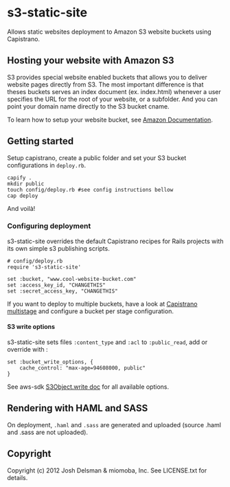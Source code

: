 # s3-static-site

Allows static websites deployment to Amazon S3 website buckets using Capistrano.

## Hosting your website with Amazon S3

S3 provides special website enabled buckets that allows you to deliver website pages directly from S3.
The most important difference is that theses buckets serves an index document (ex. index.html) whenever a user specifies the URL for the root of your website, or a subfolder. And you can point your domain name directly to the S3 bucket cname.

To learn how to setup your website bucket, see [Amazon Documentation](http://docs.amazonwebservices.com/AmazonS3/latest/dev/index.html?HostingWebsiteQS1.html).

## Getting started

Setup capistrano, create a public folder and set your S3 bucket configurations in `deploy.rb`.

    capify .
    mkdir public
    touch config/deploy.rb #see config instructions bellow
    cap deploy

And voilà!

### Configuring deployment

s3-static-site overrides the default Capistrano recipes for Rails projects with its own simple s3 publishing scripts.

    # config/deploy.rb
    require 's3-static-site'

    set :bucket, "www.cool-website-bucket.com"
    set :access_key_id, "CHANGETHIS"
    set :secret_access_key, "CHANGETHIS"

If you want to deploy to multiple buckets, have a look at 
[Capistrano multistage](https://github.com/capistrano/capistrano/wiki/2.x-Multistage-Extension)
and  configure a bucket per stage configuration.

#### S3 write options

s3-static-site sets files `:content_type` and `:acl` to `:public_read`, add or override with :

    set :bucket_write_options, {
        cache_control: "max-age=94608000, public"
    }

See aws-sdk [S3Object.write doc](http://rubydoc.info/github/amazonwebservices/aws-sdk-for-ruby/master/AWS/S3/S3Object#write-instance_method) for all available options.

## Rendering with HAML and SASS
  
On deployment, `.haml` and `.sass` are generated and uploaded (source .haml and .sass are not uploaded).

## Copyright 

Copyright (c) 2012 Josh Delsman & miomoba, Inc. See LICENSE.txt for details.